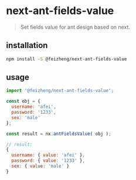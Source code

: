 # next-ant-fields-value
> Set fields value for ant design based on next.

## installation
```bash
npm install -S @feizheng/next-ant-fields-value
```

## usage
```js
import '@feizheng/next-ant-fields-value';

const obj = {
  username: 'afei',
  password: '1233',
  sex: 'male'
};

const result = nx.antFieldsValue( obj );

// result:
{
  username: { value: 'afei' },
  password: { value: '1233' },
  sex: { value: 'male' }
}
```
